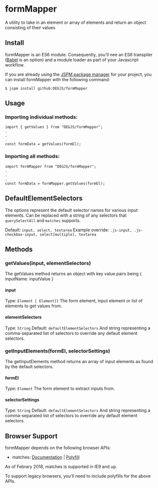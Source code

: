 # formMapper
A utility to take in an element or array of elements and return an object consisting of their values

## Install
formMapper is an ES6 module. Consequently, you'll nee an ES6 transpiler ([Babel](https://babeljs.io) is an option) and a module loader as part of your Javascript workflow.

If you are already using the [JSPM package manager](http://jspm.io) for your project, you can install formMapper with the following command:

```
$ jspm install github:DEGJS/formMapper
```

## Usage 
### Importing individual methods:
```
import { getValues } from "DEGJS/formMapper";
.
.
.
const formData = getValues(formEl);
```

### Importing all methods:
```
import formMapper from "DEGJS/formMapper";
.
.
.
const formData = formMapper.getValues(formEl);
```

## DefaultElementSelectors
The options represent the default selector names for various input elements. Can be replaced with a string of any selectors that `querySelectAll` and `matches` supports.

Default: `input, select, textarea`
Example override: `.js-input, .js-checkbox-input, select[multiple], textarea`

## Methods

### getValues(input, elementSelectors)
The getValues method returns an object with key value pairs being { inputName: inputValue }

#### input
Type: `Element | Element[]`
The form element, input element or list of elements to get values from.

#### elementSelectors
Type: `String`
Default: `defaultElementSelectors`
And string representing a comma-separated list of selectors to override any default element selectors.

### getInputElements(formEl, selectorSettings)
The getInputElements method returns an array of input elements as found by the default selectors.

#### formEl
Type: `Element`
The form element to extract inputs from.

#### selectorSettings
Type: `String`
Default: `defaultElementSelectors`
And string representing a comma-separated list of selectors to override any default element selectors.

## Browser Support
formMapper depends on the following browser APIs:

+ matches: [Documentation](https://developer.mozilla.org/en-US/docs/Web/API/Element/matches) | [Polyfill](https://developer.mozilla.org/en-US/docs/Web/API/Element/matches#Polyfill)

As of Febrary 2018, matches is supported in IE9 and up.

To support legacy browsers, you'll need to include polyfills for the above APIs.
